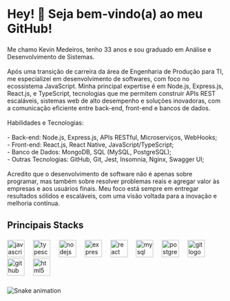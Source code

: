 <h1 align="left">Hey! 👋 Seja bem-vindo(a) ao meu GitHub!</h1>

###

<p align="left">Me chamo Kevin Medeiros, tenho 33 anos e sou graduado em Análise e Desenvolvimento de Sistemas. <br><br>Após uma transição de carreira da área de Engenharia de Produção para TI, me especializei em desenvolvimento de softwares, com foco no ecossistema JavaScript. Minha principal expertise é em Node.js, Express.js, React.js, e TypeScript, tecnologias que me permitem construir APIs REST escaláveis, sistemas web de alto desempenho e soluções inovadoras, com a comunicação eficiente entre back-end, front-end e bancos de dados.<br><br>Habilidades e Tecnologias:<br><br>- Back-end: Node.js, Express.js, APIs RESTful, Microserviços, WebHooks;<br>- Front-end: React.js, React Native, JavaScript/TypeScript;<br>- Banco de Dados: MongoDB, SQL (MySQL, PostgreSQL);<br>- Outras Tecnologias: GitHub, Git, Jest, Insomnia, Nginx, Swagger UI;<br><br>Acredito que o desenvolvimento de software não é apenas sobre programar, mas também sobre resolver problemas reais e agregar valor às empresas e aos usuários finais. Meu foco está sempre em entregar resultados sólidos e escaláveis, com uma visão voltada para a inovação e melhoria contínua.</p>

###

<h2 align="left">Principais Stacks</h2>

###

<div align="left">
  <img src="https://cdn.jsdelivr.net/gh/devicons/devicon/icons/javascript/javascript-original.svg" height="40" alt="javascript logo"  />
  <img width="12" />
  <img src="https://cdn.jsdelivr.net/gh/devicons/devicon/icons/typescript/typescript-original.svg" height="40" alt="typescript logo"  />
  <img width="12" />
  <img src="https://cdn.jsdelivr.net/gh/devicons/devicon/icons/nodejs/nodejs-original.svg" height="40" alt="nodejs logo"  />
  <img width="12" />
  <img src="https://cdn.jsdelivr.net/gh/devicons/devicon/icons/express/express-original.svg" height="40" alt="express logo"  />
  <img width="12" />
  <img src="https://cdn.jsdelivr.net/gh/devicons/devicon/icons/react/react-original.svg" height="40" alt="react logo"  />
  <img width="12" />
  <img src="https://cdn.jsdelivr.net/gh/devicons/devicon/icons/mysql/mysql-original.svg" height="40" alt="mysql logo"  />
  <img width="12" />
  <img src="https://cdn.jsdelivr.net/gh/devicons/devicon/icons/postgresql/postgresql-original.svg" height="40" alt="postgresql logo"  />
  <img width="12" />
  <img src="https://cdn.jsdelivr.net/gh/devicons/devicon/icons/git/git-original.svg" height="40" alt="git logo"  />
  <img width="12" />
  <img src="https://cdn.jsdelivr.net/gh/devicons/devicon/icons/github/github-original.svg" height="40" alt="github logo"  />
  <img width="12" />
  <img src="https://cdn.jsdelivr.net/gh/devicons/devicon/icons/html5/html5-original.svg" height="40" alt="html5 logo"  />
</div>

###

<img src="https://raw.githubusercontent.com/medeirosnvk/medeirosnvk/output/snake.svg" alt="Snake animation" />

###
